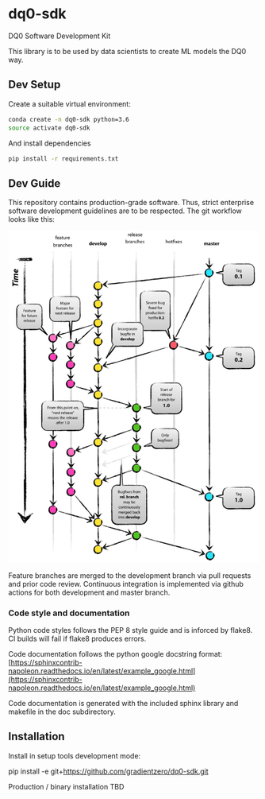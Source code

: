 # dq0-sdk

DQ0 Software Development Kit

This library is to be used by data scientists to create ML models the DQ0 way.

## Dev Setup

Create a suitable virtual environment:

```bash
conda create -n dq0-sdk python=3.6
source activate dq0-sdk
```

And install dependencies

```bash
pip install -r requirements.txt
```

## Dev Guide

This repository contains production-grade software. Thus, strict enterprise software development guidelines are to be respected.
The git workflow looks like this:

![git workflow](git.png)

Feature branches are merged to the development branch via pull requests and prior code review.
Continuous integration is implemented via github actions for both development and master branch.

### Code style and documentation

Python code styles follows the PEP 8 style guide and is inforced by flake8. CI builds will fail if flake8 produces errors.

Code documentation follows the python google docstring format: [https://sphinxcontrib-napoleon.readthedocs.io/en/latest/example_google.html](https://sphinxcontrib-napoleon.readthedocs.io/en/latest/example_google.html)

Code documentation is generated with the included sphinx library and makefile in the doc subdirectory.


## Installation

Install in setup tools development mode:

pip install -e git+https://github.com/gradientzero/dq0-sdk.git

Production / binary installation TBD
